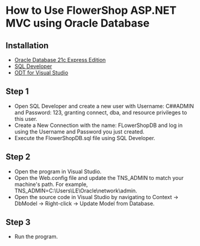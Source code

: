 # How to Use FlowerShop ASP.NET MVC using Oracle Database

## Installation
- [Oracle Database 21c Express Edition](https://www.oracle.com/database/technologies/xe-downloads.html)
- [SQL Developer](https://www.oracle.com/database/sqldeveloper/technologies/download/)
- [ODT for Visual Studio](https://marketplace.visualstudio.com/items?itemName=OracleCorporation.OracleDeveloperToolsForVisualStudio2022)

## Step 1
- Open SQL Developer and create a new user with Username: C##ADMIN and Password: 123, granting connect, dba, and resource privileges to this user.
- Create a New Connection with the name: FLowerShopDB and log in using the Username and Password you just created.
- Execute the FlowerShopDB.sql file using SQL Developer.

## Step 2
- Open the program in Visual Studio.
- Open the Web.config file and update the TNS_ADMIN to match your machine's path. For example, TNS_ADMIN=C:\Users\LE\Oracle\network\admin.
- Open the source code in Visual Studio by navigating to Context -> DbModel -> Right-click -> Update Model from Database.

## Step 3
- Run the program.
